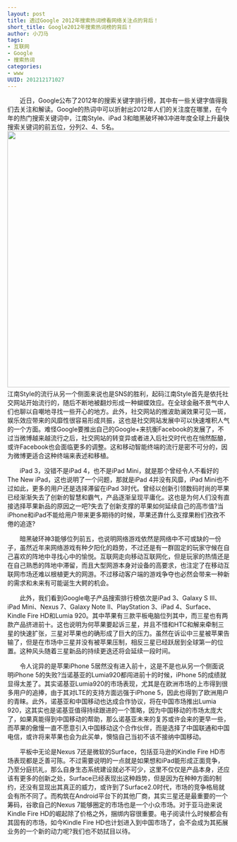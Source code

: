 ```yaml
--- 
layout: post
title: 透过Google 2012年搜索热词榜看网络关注点的背后！
short_title: Google2012年搜索热词榜的背后！
author: 小刀马
tags: 
- 互联网
- Google
- 搜索热词
categories:
- www
UUID: 201212171027
---
```


　　近日，Google公布了2012年的搜索关键字排行榜，其中有一些关键字值得我们去关注和解读。Google的热词中可以折射出2012年人们的关注度在哪里，在今年的热门搜索关键词中，江南Style、iPad 3和暗黑破坏神3冲进年度全球上升最快搜索关键词的前五位，分列2、4、5名。
<img src="{{site.static_url}}/media/pub/web/jiangnan-style.jpg" width="580px"></img>
 　　江南Style的流行从另一个侧面来说也是SNS的胜利，起码江南Style首先是依托社交网站开始流行的，随后不断地被翻炒形成一种蝴蝶效应。在全球金融不景气中人们也聊以自嘲地寻找一些开心的地方。此外，社交网站的推波助澜效果可见一斑，娱乐效应带来的风靡性很容易形成共振，这也是社交网站发展中可以快速堆积人气的一个方面。难怪Google要推出自己的Google+来抗衡Facebook的发展了，不过当微博越来越流行之后，社交网站的转变异或者进入后社交时代也在悄然酝酿，或许Facebook也会面临更多的调整。这和移动智能终端的流行是密不可分的，因为微博更适合这种终端来表述和移植。

 　　iPad 3，没错不是iPad 4，也不是iPad Mini，就是那个曾经令人不看好的The New iPad，这也说明了一个问题，那就是iPad 4并没有风靡，iPad Mini也不过如此，更多的用户还是选择滞留在iPad 3时代。曾经以创新引领数码时尚的苹果已经渐渐失去了创新的智慧和霸气，产品逐渐呈现平庸化。这也是为何人们没有直接选择苹果新品的原因之一吧?失去了创新支撑的苹果如何延续自己的高市值?当iPhone和iPad不能给用户带来更多期待的时候，苹果还靠什么支撑果粉们孜孜不倦的追逐?

 　　暗黑破环神3能够位列前五，也说明网络游戏依然是网络中不可或缺的一份子，虽然近年来网络游戏有种夕阳化的趋势，不过还是有一群固定的玩家守候在自己喜欢的阵地中寻找心中的愉悦。互联网走向移动互联网化，但是玩家的热情还是在自己熟悉的阵地中滞留，而且大型网游本身对设备的高要求，也注定了在移动互联网市场还难以根植更大的网游。不过移动客户端的游戏争夺也必然会带来一种新的需求和未来有可能诞生大鳄的机会。</p>

 　　此外，我们看到Google电子产品搜索排行榜依次是iPad 3、Galaxy S III、iPad Mini、Nexus 7、Galaxy Note II、PlayStation 3、iPad 4、Surface、Kindle Fire HD和Lumia 920。其中苹果有三款平板电脑位列其中，而三星也有两款产品挤进前十。这也说明为何苹果要起诉三星，并且不惜和HTC和解来牵制三星的快速扩张，三星对苹果也的确形成了巨大的压力。虽然在诉讼中三星被苹果告输了，但是在市场中三星并没有被苹果压制，相反三星已经跃居到全球第一的位置。这种风头随着三星新品的持续更迭还将会延续一段时间。

 　　令人诧异的是苹果iPhone 5居然没有进入前十，这是不是也从另一个侧面说明iPhone 5的失败?当诺基亚的Lumia920都闯进前十的时候，iPhone 5的成绩就显得太差了。其实诺基亚Lumia920的市场表现，尤其是在欧洲市场的上市得到很多用户的追捧，由于其对LTE的支持方面远强于iPhone 5，因此也得到了欧洲用户的青睐。此外，诺基亚和中国移动也达成合作协议，将在中国市场推出Lumia 920，这其实也是诺基亚值得持续跟进的一个策略，因为中国移动的市场太庞大了，如果真能得到中国移动的帮助，那么诺基亚未来的复苏或许会来的更早一些，而苹果的傲慢一直不愿意引入中国移动这个合作伙伴，而是选择了中国联通和中国电信，或许将来苹果也会为此买单，懊恼自己当初不该不接纳中国移动。

 　　平板中无论是Nexus 7还是微软的Surface，包括亚马逊的Kindle Fire HD市场表现都是乏善可陈。不过需要说明的一点就是如果想和iPad能形成正面竞争，乃至分庭抗礼，那么自身生态系统建设就必不可少，这里不仅仅是产品本身，还应该有更多的创新之处，Surface已经表现出这种趋势，但是因为在种种方面的制约，还没有显现出其真正的威力，或许到了Surface2.0时代，市场的竞争格局就会有所不同了。而构筑在Android平台下的其他厂商，其实三星还是最重要的一个筹码，谷歌自己的Nexus 7能够圈定的市场也是一个小众市场。对于亚马逊来说Kindle Fire HD的崛起除了价格之外，捆绑内容很重要。电子阅读什么时候都会有其固有的市场，如今Kindle Fire HD也计划进入到中国市场了，会不会成为其拓展业务的一个新的动力呢?我们也不妨拭目以待。


